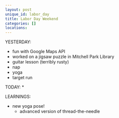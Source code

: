 ```yaml
---
layout: post
unique_id: labor_day
title: Labor Day Weekend
categories: []
locations: 
---
```


YESTERDAY:
* fun with Google Maps API
* worked on a jigsaw puzzle in Mitchell Park Library
* guitar lesson (terribly rusty)
* nap
* yoga
* target run

TODAY:
* 

LEARNINGS:
* new yoga pose!
  * advanced version of thread-the-needle
